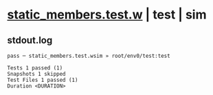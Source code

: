 # [static_members.test.w](../../../../../tests/valid/static_members.test.w) | test | sim

## stdout.log
```log
pass ─ static_members.test.wsim » root/env0/test:test

Tests 1 passed (1)
Snapshots 1 skipped
Test Files 1 passed (1)
Duration <DURATION>
```

